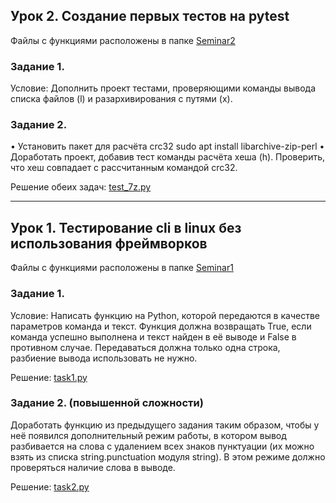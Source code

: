 ## Урок 2. Создание первых тестов на pytest

Файлы с функциями расположены в папке [Seminar2](Seminar2)

### Задание 1.

Условие:
Дополнить проект тестами, проверяющими команды вывода списка файлов (l) и разархивирования с путями (x).

### Задание 2.

• Установить пакет для расчёта crc32
sudo apt install libarchive-zip-perl
• Доработать проект, добавив тест команды расчёта хеша (h). Проверить, что хеш совпадает с рассчитанным командой crc32.

Решение обеих задач: [test_7z.py](Seminar2/test_7z.py)

---

## Урок 1. Тестирование cli в linux без использования фреймворков

Файлы с функциями расположены в папке [Seminar1](Seminar1)

### Задание 1.

Условие:
Написать функцию на Python, которой передаются в качестве параметров команда и текст. Функция должна 
возвращать True, если команда успешно выполнена и текст найден в её выводе и False в противном случае. 
Передаваться должна только одна строка, разбиение вывода использовать не нужно.

Решение: [task1.py](Seminar1/task1.py)

### Задание 2. (повышенной сложности)

Доработать функцию из предыдущего задания таким образом, чтобы у неё появился дополнительный режим работы, 
в котором вывод разбивается на слова с удалением всех знаков пунктуации (их можно взять из списка 
string.punctuation модуля string). В этом режиме должно проверяться наличие слова в выводе.

Решение: [task2.py](Seminar1/task2.py)